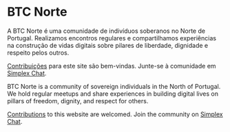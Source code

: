 # BTC Norte

A BTC Norte é uma comunidade de indivíduos soberanos no Norte de Portugal. Realizamos encontros regulares e compartilhamos experiências na construção de vidas digitais sobre pilares de liberdade, dignidade e respeito pelos outros.

[Contribuições](https://github.com/btcpt123/btcnorte) para este site são bem-vindas. Junte-se à comunidade em [Simplex Chat](https://simplex.chat/contact#/?v=1-4&smp=smp%3A%2F%2FPtsqghzQKU83kYTlQ1VKg996dW4Cw4x_bvpKmiv8uns%3D%40smp18.simplex.im%2FSvzn-L6uCGaM1Ej-3cFGXX5mgbAjUHsf%23%2F%3Fv%3D1-2%26dh%3DMCowBQYDK2VuAyEAkxtM6KxZitQ-d8IyWokT-PhwtqHqelvXiWo8UBGlCFA%253D%26srv%3Dlyqpnwbs2zqfr45jqkncwpywpbtq7jrhxnib5qddtr6npjyezuwd3nqd.onion&data=%7B%22type%22%3A%22group%22%2C%22groupLinkId%22%3A%22ef6l3kS10iaZ3KtFKdStTw%3D%3D%22%7D).

BTC Norte is a community of sovereign individuals in the North of Portugal. We hold regular meetups and share experiences in building digital lives on pillars of freedom, dignity, and respect for others.

[Contributions](https://github.com/btcpt123/btcnorte) to this website are welcomed. Join the community on [Simplex Chat](https://simplex.chat/contact#/?v=1-4&smp=smp%3A%2F%2FPtsqghzQKU83kYTlQ1VKg996dW4Cw4x_bvpKmiv8uns%3D%40smp18.simplex.im%2FSvzn-L6uCGaM1Ej-3cFGXX5mgbAjUHsf%23%2F%3Fv%3D1-2%26dh%3DMCowBQYDK2VuAyEAkxtM6KxZitQ-d8IyWokT-PhwtqHqelvXiWo8UBGlCFA%253D%26srv%3Dlyqpnwbs2zqfr45jqkncwpywpbtq7jrhxnib5qddtr6npjyezuwd3nqd.onion&data=%7B%22type%22%3A%22group%22%2C%22groupLinkId%22%3A%22ef6l3kS10iaZ3KtFKdStTw%3D%3D%22%7D).
